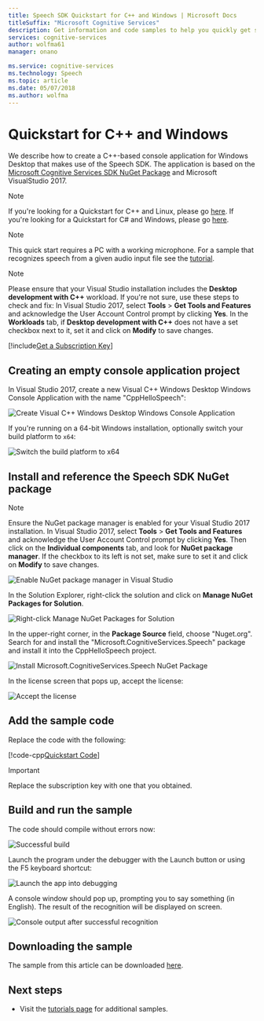 ```yaml
---
title: Speech SDK Quickstart for C++ and Windows | Microsoft Docs
titleSuffix: "Microsoft Cognitive Services"
description: Get information and code samples to help you quickly get started using the Speech SDK with Windows and C++ in Cognitive Services.
services: cognitive-services
author: wolfma61
manager: onano

ms.service: cognitive-services
ms.technology: Speech
ms.topic: article
ms.date: 05/07/2018
ms.author: wolfma
---
```

# Quickstart for C++ and Windows

We describe how to create a C++-based console application for Windows Desktop that makes use of the Speech SDK.
The application is based on the [Microsoft Cognitive Services SDK NuGet Package](https://www.nuget.org/packages/Microsoft.CognitiveServices.Speech) and Microsoft VisualStudio 2017.

> [!NOTE]
> If you're looking for a Quickstart for C++ and Linux, please go [here](cpp-linux.md).
> If you're looking for a Quickstart for C# and Windows, please go [here](csharp-windows.md).

> [!NOTE]
> This quick start requires a PC with a working microphone.
> For a sample that recognizes speech from a given audio input file see the [tutorial](../tutorials/stt.md?tabs=cpp#speech-recognition-from-a-file).

> [!NOTE]
> Please ensure that your Visual Studio installation includes the **Desktop development with C++** workload.
> If you're not sure, use these steps to check and fix:
> In Visual Studio 2017, select **Tools** \> **Get Tools and Features** and acknowledge the User Account Control prompt by clicking **Yes**.
> In the **Workloads** tab, if **Desktop development with C++** does not have a set checkbox next to it, set it and click on **Modify** to save changes.

[!include[Get a Subscription Key](../includes/get-subscription-key.md)]

## Creating an empty console application project

In Visual Studio 2017, create a new Visual C++ Windows Desktop Windows Console Application with the name "CppHelloSpeech":

![Create Visual C++ Windows Desktop Windows Console Application](../images/speechsdk-05-vs-cpp-new-console-app.png)

If you're running on a 64-bit Windows installation, optionally switch your build platform to `x64`:

![Switch the build platform to x64](../images/speechsdk-07-vs-cpp-switch-to-x64.png)

## Install and reference the Speech SDK NuGet package

> [!NOTE]
> Ensure the NuGet package manager is enabled for your Visual Studio 2017 installation.
> In Visual Studio 2017, select **Tools** \> **Get Tools and Features** and
> acknowledge the User Account Control prompt by clicking **Yes**. Then click on
> the **Individual components** tab, and look for **NuGet package manager**.
> If the checkbox to its left is not set, make sure to set it and click on **Modify** to save changes.
>
> ![Enable NuGet package manager in Visual Studio ](../images/speechsdk-05-vs-enable-nuget-package-manager.png)

In the Solution Explorer, right-click the solution and click on **Manage NuGet Packages for Solution**.

![Right-click Manage NuGet Packages for Solution](../images/speechsdk-09-vs-cpp-manage-nuget-packages.png)

In the upper-right corner, in the **Package Source** field, choose "Nuget.org".
Search for and install the "Microsoft.CognitiveServices.Speech" package and install it into the CppHelloSpeech project.

![Install Microsoft.CognitiveServices.Speech NuGet Package](../images/speechsdk-11-vs-cpp-manage-nuget-install.png)

In the license screen that pops up, accept the license:

![Accept the license](../images/speechsdk-12-vs-cpp-manage-nuget-license.png)

## Add the sample code

Replace the code with the following:

[!code-cpp[Quickstart Code](../code/CppHelloSpeech.cpp#code)]

> [!IMPORTANT]
> Replace the subscription key with one that you obtained.

## Build and run the sample

The code should compile without errors now:

![Successful build](../images/speechsdk-16-vs-cpp-build.png)

Launch the program under the debugger with the Launch button or using the F5 keyboard shortcut:

![Launch the app into debugging](../images/speechsdk-17-vs-cpp-f5.png)

A console window should pop up, prompting you to say something (in English).
The result of the recognition will be displayed on screen.

![Console output after successful recognition](../images/speechsdk-18-vs-cpp-console-output-release.png)

## Downloading the sample

The sample from this article can be downloaded [here](https://aka.ms/csspeech/winsample).

## Next steps

* Visit the [tutorials page](../tutorials/tutorials.md?tabs=cpp) for additional samples.
